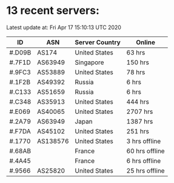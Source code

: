 # 13 recent servers:

Latest update at: Fri Apr 17 15:10:13 UTC 2020

| ID | ASN | Server Country | Online |
| -- | --- | -------------- | ------ |
| #.D09B | AS174 | United States | 63 hrs |
| #.7F1D | AS63949 | Singapore | 150 hrs |
| #.9FC3 | AS53889 | United States | 78 hrs |
| #.1F2B | AS49392 | Russia | 6 hrs |
| #.C133 | AS51659 | Russia | 6 hrs |
| #.C348 | AS35913 | United States | 444 hrs |
| #.E069 | AS40065 | United States | 2707 hrs |
| #.2A79 | AS63949 | Japan | 1387 hrs |
| #.F7DA | AS45102 | United States | 251 hrs |
| #.1770 | AS138576 | United States | 3 hrs offline |
| #.68AB |  | France | 60 hrs offline |
| #.4A45 |  | France | 6 hrs offline |
| #.9566 | AS25820 | United States | 25 hrs offline |

